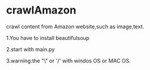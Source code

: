 # crawlAmazon
crawl content from Amazon website,such as image,text.

1.You have to install beautifulsoup

2.start with main.py

3.warning:the "\\" or '/' with windos OS or MAC OS.
